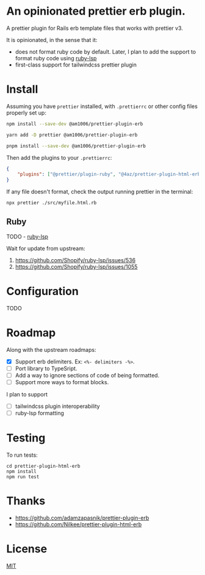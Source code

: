 # An opinionated prettier erb plugin.

A prettier plugin for Rails erb template files that works with prettier v3.

It is opinionated, in the sense that it:
- does not format ruby code by default. Later, I plan to add the support to format ruby code using [ruby-lsp](https://shopify.github.io/ruby-lsp/#formatting)
- first-class support for tailwindcss prettier plugin

# Install

Assuming you have `prettier` installed, with `.prettierrc` or other config files properly set up:

```bash
npm install --save-dev @am1006/prettier-plugin-erb
```
```bash
yarn add -D prettier @am1006/prettier-plugin-erb
```
```bash
pnpm install --save-dev @am1006/prettier-plugin-erb
```

Then add the plugins to your `.prettierrc`:
```json
{
    "plugins": ["@prettier/plugin-ruby", "@4az/prettier-plugin-html-erb"]
}
```

If any file doesn't format, check the output running prettier in the terminal:
```bash
npx prettier ./src/myfile.html.rb
```

## Ruby
TODO - [ruby-lsp](https://shopify.github.io/ruby-lsp/#formatting)

Wait for update from upstream:
1. https://github.com/Shopify/ruby-lsp/issues/536
2. https://github.com/Shopify/ruby-lsp/issues/1055

# Configuration
TODO

# Roadmap
Along with the upstream roadmaps:
- [x] Support erb delimiters. Ex: `<%- delimiters -%>`.
- [ ] Port library to TypeSript.
- [ ] Add a way to ignore sections of code of being formatted.
- [ ] Support more ways to format blocks.

I plan to support
- [ ] tailwindcss plugin interoperability
- [ ] ruby-lsp formatting

# Testing
To run tests:
```
cd prettier-plugin-html-erb
npm install
npm run test
```

# Thanks
- https://github.com/adamzapasnik/prettier-plugin-erb
- https://github.com/Nilkee/prettier-plugin-html-erb

# License
[MIT](https://github.com/ForAzens/prettier-plugin-html-erb/blob/main/LICENSE)
